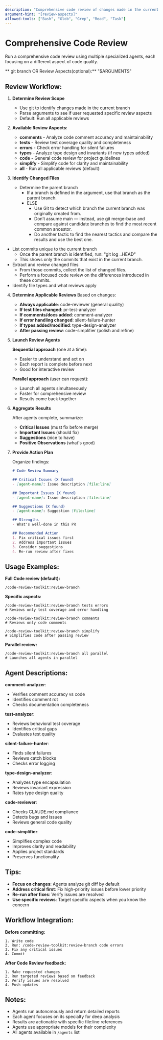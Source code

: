 ```yaml
---
description: "Comprehensive code review of changes made in the current git branch using specialized agents"
argument-hint: "[review-aspects]"
allowed-tools: ["Bash", "Glob", "Grep", "Read", "Task"]
---
```


# Comprehensive Code Review

Run a comprehensive code review using multiple specialized agents, each focusing on a different aspect of code quality.

** git branch OR Review Aspects(optional):** "$ARGUMENTS"

## Review Workflow:

1. **Determine Review Scope**
   - Use git to identify changes made in the current branch
   - Parse arguments to see if user requested specific review aspects
   - Default: Run all applicable reviews

2. **Available Review Aspects:**

   - **comments** - Analyze code comment accuracy and maintainability
   - **tests** - Review test coverage quality and completeness
   - **errors** - Check error handling for silent failures
   - **types** - Analyze type design and invariants (if new types added)
   - **code** - General code review for project guidelines
   - **simplify** - Simplify code for clarity and maintainability
   - **all** - Run all applicable reviews (default)

3. **Identify Changed Files**
   - Determine the parent branch
     - If a branch is defined in the argument, use that branch as the parent branch.
     - ELSE
        - Use Git to detect which branch the current branch was originally created from.
        - Don’t assume main — instead, use git merge-base and compare against candidate branches to find the most recent common ancestor.
        - Do another tactic to find the nearest tactics and compare the results and use the best one.
  - List commits unique to the current branch
     - Once the parent branch is identified, run: "git log <parent-branch>..HEAD"
     - This shows only the commits that exist in the current branch.
  - Extract and review changed files
     - From those commits, collect the list of changed files.
     - Perform a focused code review on the differences introduced in these commits.
  - Identify file types and what reviews apply

4. **Determine Applicable Reviews**
   Based on changes:
   - **Always applicable**: code-reviewer (general quality)
   - **If test files changed**: pr-test-analyzer
   - **If comments/docs added**: comment-analyzer
   - **If error handling changed**: silent-failure-hunter
   - **If types added/modified**: type-design-analyzer
   - **After passing review**: code-simplifier (polish and refine)

5. **Launch Review Agents**

   **Sequential approach** (one at a time):
   - Easier to understand and act on
   - Each report is complete before next
   - Good for interactive review

   **Parallel approach** (user can request):
   - Launch all agents simultaneously
   - Faster for comprehensive review
   - Results come back together

6. **Aggregate Results**

   After agents complete, summarize:
   - **Critical Issues** (must fix before merge)
   - **Important Issues** (should fix)
   - **Suggestions** (nice to have)
   - **Positive Observations** (what's good)

7. **Provide Action Plan**

   Organize findings:
   ```markdown
   # Code Review Summary

   ## Critical Issues (X found)
   - [agent-name]: Issue description [file:line]

   ## Important Issues (X found)
   - [agent-name]: Issue description [file:line]

   ## Suggestions (X found)
   - [agent-name]: Suggestion [file:line]

   ## Strengths
   - What's well-done in this PR

   ## Recommended Action
   1. Fix critical issues first
   2. Address important issues
   3. Consider suggestions
   4. Re-run review after fixes
   ```

## Usage Examples:

**Full Code review (default):**
```
/code-review-toolkit:review-branch
```

**Specific aspects:**
```
/code-review-toolkit:review-branch tests errors
# Reviews only test coverage and error handling

/code-review-toolkit:review-branch comments
# Reviews only code comments

/code-review-toolkit:review-branch simplify
# Simplifies code after passing review
```

**Parallel review:**
```
/code-review-toolkit:review-branch all parallel
# Launches all agents in parallel
```

## Agent Descriptions:

**comment-analyzer**:
- Verifies comment accuracy vs code
- Identifies comment rot
- Checks documentation completeness

**test-analyzer**:
- Reviews behavioral test coverage
- Identifies critical gaps
- Evaluates test quality

**silent-failure-hunter**:
- Finds silent failures
- Reviews catch blocks
- Checks error logging

**type-design-analyzer**:
- Analyzes type encapsulation
- Reviews invariant expression
- Rates type design quality

**code-reviewer**:
- Checks CLAUDE.md compliance
- Detects bugs and issues
- Reviews general code quality

**code-simplifier**:
- Simplifies complex code
- Improves clarity and readability
- Applies project standards
- Preserves functionality

## Tips:

- **Focus on changes**: Agents analyze git diff by default
- **Address critical first**: Fix high-priority issues before lower priority
- **Re-run after fixes**: Verify issues are resolved
- **Use specific reviews**: Target specific aspects when you know the concern

## Workflow Integration:

**Before committing:**
```
1. Write code
2. Run: /code-review-toolkit:review-branch code errors
3. Fix any critical issues
4. Commit
```

**After Code Review feedback:**
```
1. Make requested changes
2. Run targeted reviews based on feedback
3. Verify issues are resolved
4. Push updates
```

## Notes:

- Agents run autonomously and return detailed reports
- Each agent focuses on its specialty for deep analysis
- Results are actionable with specific file:line references
- Agents use appropriate models for their complexity
- All agents available in `/agents` list

